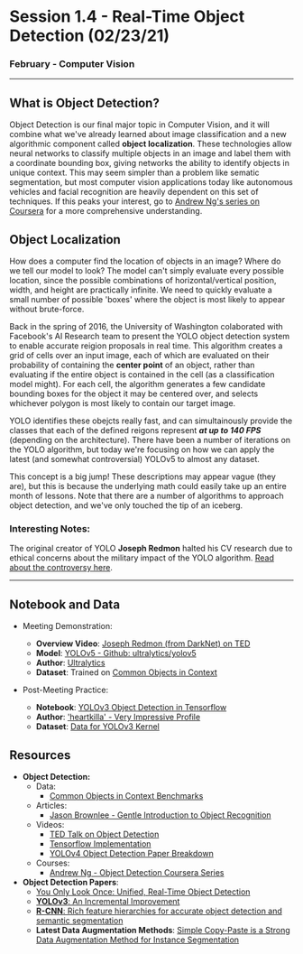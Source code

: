# Session 1.4 - Real-Time Object Detection (02/23/21)

### February - Computer Vision 

---

## What is Object Detection?

Object Detection is our final major topic in Computer Vision, and it will combine what we've already learned about image classification and a new algorithmic component called **object localization**. These technologies allow neural networks to classify multiple objects in an image and label them with a coordinate bounding box, giving networks the ability to identify objects in unique context. This may seem simpler than a problem like sematic segmentation, but most computer vision applications today like autonomous vehicles and facial recognition are heavily dependent on this set of techniques. If this peaks your interest, go to [Andrew Ng's series on Coursera](https://www.coursera.org/lecture/convolutional-neural-networks/object-localization-nEeJM) for a more comprehensive understanding. 
   

## Object Localization

How does a computer find the location of objects in an image? Where do we tell our model to look? The model can't simply evaluate every possible location, since the possible combinations of horizontal/vertical position, width, and height are practically infinite. We need to quickly evaluate a small number of possible 'boxes' where the object is most likely to appear without brute-force. 
    
Back in the spring of 2016, the University of Washington colaborated with Facebook's AI Research team to present the YOLO object detection system to enable accurate reigion proposals in real time. This algorithm creates a grid of cells over an input image, each of which are evaluated on their probability of containing the **center point** of an object, rather than evaluating if the entire object is contained in the cell (as a classification model might). For each cell, the algorithm generates a few candidate bounding boxes for the object it may be centered over, and selects whichever polygon is most likely to contain our target image. 


YOLO identifies these obejcts really fast, and can simultainously provide the classes that each of the defined reigons represent ***at up to 140 FPS*** (depending on the architecture). There have been a number of iterations on the YOLO algorithm, but today we're focusing on how we can apply the latest (and somewhat controversial) YOLOv5 to almost any dataset. 


This concept is a big jump! These descriptions may appear vague (they are), but this is because the underlying math could easily take up an entire month of lessons. Note that there are a number of algorithms to approach object detection, and we've only touched the tip of an iceberg. 

### Interesting Notes:
The original creator of YOLO **Joseph Redmon** halted his CV research due to ethical concerns about the military impact of the YOLO algorithm. [Read about the controversy here](https://syncedreview.com/2020/02/24/yolo-creator-says-he-stopped-cv-research-due-to-ethical-concerns/). 

--- 

## Notebook and Data

- Meeting Demonstration:
    - **Overview Video**: [Joseph Redmon (from DarkNet) on TED](https://www.youtube.com/watch?v=Cgxsv1riJhI)
    - **Model**: [YOLOv5 - Github: ultralytics/yolov5](https://github.com/ultralytics/yolov5)
    - **Author**: [Ultralytics](https://www.ultralytics.com/)
    - **Dataset**: Trained on [Common Objects in Context](https://cocodataset.org/#home)

- Post-Meeting Practice: 
    - **Notebook**: [YOLOv3 Object Detection in Tensorflow](https://www.kaggle.com/aruchomu/yolo-v3-object-detection-in-tensorflow)
    - **Author**: ['heartkilla' - Very Impressive Profile](https://www.kaggle.com/aruchomu)
    - **Dataset**: [Data for YOLOv3 Kernel](https://www.kaggle.com/aruchomu/data-for-yolo-v3-kernel)


## Resources
- **Object Detection:**
    - Data:
        - [Common Objects in Context Benchmarks](https://paperswithcode.com/sota/object-detection-on-coco)
    - Articles:
        - [Jason Brownlee - Gentle Introduction to Object Recognition](https://machinelearningmastery.com/object-recognition-with-deep-learning/)
    - Videos:
        - [TED Talk on Object Detection](https://www.youtube.com/watch?v=Cgxsv1riJhI)
        - [Tensorflow Implementation](https://www.youtube.com/watch?v=4eIBisqx9_g) 
        - [YOLOv4 Object Detection Paper Breakdown](https://www.youtube.com/watch?v=_JzOFWx1vZg)
    - Courses:
        - [Andrew Ng - Object Detection Coursera Series](https://www.coursera.org/lecture/convolutional-neural-networks/object-localization-nEeJM)
- **Object Detection Papers**:
    - [You Only Look Once: Unified, Real-Time Object Detection](https://arxiv.org/pdf/1506.02640.pdf)
    - [**YOLOv3**: An Incremental Improvement](https://arxiv.org/abs/1804.02767)
    - [**R-CNN**: Rich feature hierarchies for accurate object detection and semantic segmentation](https://arxiv.org/pdf/1311.2524.pdf)
    - **Latest Data Augmentation Methods**: [Simple Copy-Paste is a Strong Data Augmentation Method for Instance Segmentation](https://paperswithcode.com/paper/simple-copy-paste-is-a-strong-data)